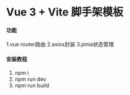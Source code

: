 # Vue 3 + Vite 脚手架模板


#### 功能
1.vue router路由
2.axios封装
3.pinia状态管理

#### 安装教程

1.  npm i
2.  npm run dev
3.  npm run build

